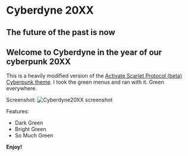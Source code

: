 # Cyberdyne 20XX
## The future of the past is **now**
## Welcome to Cyberdyne in the year of our cyberpunk 20XX
This is a heavily modified version of the [Activate Scarlet Protocol (beta) Cyberpunk theme](https://marketplace.visualstudio.com/items?itemName=max-SS.cyberpunk). I took the green menus and ran with it. Green everywhere.

Screenshot:
![Cyberdyne20XX screenshot](https://github.com/clerian-code/cyberdyne20xx/blob/master/screenshot.png?raw=true)

Features:
* Dark Green
* Bright Green
* So Much Green

**Enjoy!**
